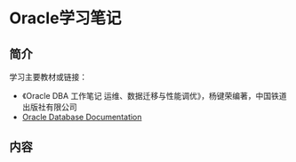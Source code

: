 # Oracle学习笔记

## 简介
学习主要教材或链接：
- 《Oracle DBA 工作笔记 运维、数据迁移与性能调优》，杨键荣编著，中国铁道出版社有限公司
- [Oracle Database Documentation](https://docs.oracle.com/en/database/index.html)

## 内容
